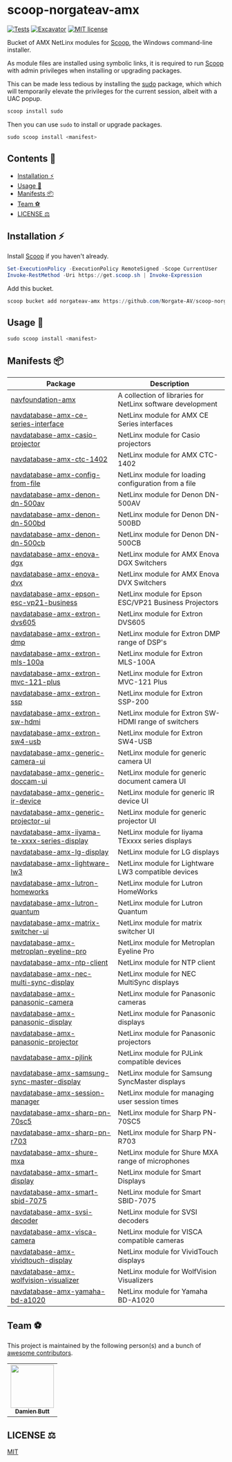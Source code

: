 # scoop-norgateav-amx

[![Tests](https://github.com/Norgate-AV/scoop-norgateav-amx/actions/workflows/ci.yml/badge.svg)](https://github.com/Norgate-AV/scoop-norgateav-amx/actions/workflows/ci.yml)
[![Excavator](https://github.com/Norgate-AV/scoop-norgateav-amx/actions/workflows/excavator.yml/badge.svg)](https://github.com/Norgate-AV/scoop-norgateav-amx/actions/workflows/excavator.yml)
[![MIT license](https://img.shields.io/badge/License-MIT-blue.svg)](LICENSE)

Bucket of AMX NetLinx modules for [Scoop](https://scoop.sh), the Windows command-line installer.

As module files are installed using symbolic links, it is required to run [Scoop](https://scoop.sh) with admin privileges when installing or upgrading packages.

This can be made less tedious by installing the [sudo](https://github.com/ScoopInstaller/Main/blob/master/bucket/sudo.json) package, which which will temporarily elevate the privileges for the current session, albeit with a UAC popup.

```powershell
scoop install sudo
```

Then you can use `sudo` to install or upgrade packages.

```powershell
sudo scoop install <manifest>
```

## Contents :book:

-   [Installation :zap:](#installation-zap)
-   [Usage :rocket:](#usage-rocket)
-   [Manifests :package:](#manifests-package)
-   [Team :soccer:](#team-soccer)
-   [LICENSE :balance_scale:](#license-balance_scale)

## Installation :zap:

Install [Scoop](https://scoop.sh) if you haven't already.

```powershell
Set-ExecutionPolicy -ExecutionPolicy RemoteSigned -Scope CurrentUser
Invoke-RestMethod -Uri https://get.scoop.sh | Invoke-Expression
```

Add this bucket.

```powershell
scoop bucket add norgateav-amx https://github.com/Norgate-AV/scoop-norgateav-amx
```

## Usage :rocket:

```powershell
sudo scoop install <manifest>
```

## Manifests :package:

<!-- MANIFEST-TABLE:START - Do not remove or modify this section -->

| Package                                                                                                                  | Description                                                |
| ------------------------------------------------------------------------------------------------------------------------ | ---------------------------------------------------------- |
| [navfoundation-amx](https://github.com/Norgate-AV/NAVFoundation.Amx)                                                     | A collection of libraries for NetLinx software development |
| [navdatabase-amx-ce-series-interface](https://github.com/Norgate-AV/NAVDatabase.Amx.AmxCESeriesInterface)                | NetLinx module for AMX CE Series interfaces                |
| [navdatabase-amx-casio-projector](https://github.com/Norgate-AV/NAVDatabase.Amx.CasioProjector)                          | NetLinx module for Casio projectors                        |
| [navdatabase-amx-ctc-1402](https://github.com/Norgate-AV/NAVDatabase.Amx.CTC-1402)                                       | NetLinx module for AMX CTC-1402                            |
| [navdatabase-amx-config-from-file](https://github.com/Norgate-AV/NAVDatabase.Amx.ConfigFromFile)                         | NetLinx module for loading configuration from a file       |
| [navdatabase-amx-denon-dn-500av](https://github.com/Norgate-AV/NAVDatabase.Amx.DenonDN-500AV)                            | NetLinx module for Denon DN-500AV                          |
| [navdatabase-amx-denon-dn-500bd](https://github.com/Norgate-AV/NAVDatabase.Amx.DenonDN-500BD)                            | NetLinx module for Denon DN-500BD                          |
| [navdatabase-amx-denon-dn-500cb](https://github.com/Norgate-AV/NAVDatabase.Amx.DenonDN-500CB)                            | NetLinx module for Denon DN-500CB                          |
| [navdatabase-amx-enova-dgx](https://github.com/Norgate-AV/NAVDatabase.Amx.EnovaDGX)                                      | NetLinx module for AMX Enova DGX Switchers                 |
| [navdatabase-amx-enova-dvx](https://github.com/Norgate-AV/NAVDatabase.Amx.EnovaDVX)                                      | NetLinx module for AMX Enova DVX Switchers                 |
| [navdatabase-amx-epson-esc-vp21-business](https://github.com/Norgate-AV/NAVDatabase.Amx.EpsonESC-VP21Business)           | NetLinx module for Epson ESC/VP21 Business Projectors      |
| [navdatabase-amx-extron-dvs605](https://github.com/Norgate-AV/NAVDatabase.Amx.ExtronDVS605)                              | NetLinx module for Extron DVS605                           |
| [navdatabase-amx-extron-dmp](https://github.com/Norgate-AV/NAVDatabase.Amx.ExtronDMP)                                    | NetLinx module for Extron DMP range of DSP's               |
| [navdatabase-amx-extron-mls-100a](https://github.com/Norgate-AV/NAVDatabase.Amx.ExtronSwitchMLS-100A)                    | NetLinx module for Extron MLS-100A                         |
| [navdatabase-amx-extron-mvc-121-plus](https://github.com/Norgate-AV/NAVDatabase.Amx.ExtronMVC121Plus)                    | NetLinx module for Extron MVC-121 Plus                     |
| [navdatabase-amx-extron-ssp](https://github.com/Norgate-AV/NAVDatabase.Amx.ExtronSSP)                                    | NetLinx module for Extron SSP-200                          |
| [navdatabase-amx-extron-sw-hdmi](https://github.com/Norgate-AV/NAVDatabase.Amx.ExtronSwitchSW-HDMI)                      | NetLinx module for Extron SW-HDMI range of switchers       |
| [navdatabase-amx-extron-sw4-usb](https://github.com/Norgate-AV/NAVDatabase.Amx.ExtronSW4USB)                             | NetLinx module for Extron SW4-USB                          |
| [navdatabase-amx-generic-camera-ui](https://github.com/Norgate-AV/NAVDatabase.Amx.GenericCameraUI)                       | NetLinx module for generic camera UI                       |
| [navdatabase-amx-generic-doccam-ui](https://github.com/Norgate-AV/NAVDatabase.Amx.GenericDocCamUI)                       | NetLinx module for generic document camera UI              |
| [navdatabase-amx-generic-ir-device](https://github.com/Norgate-AV/NAVDatabase.Amx.GenericIRDevice)                       | NetLinx module for generic IR device UI                    |
| [navdatabase-amx-generic-projector-ui](https://github.com/Norgate-AV/NAVDatabase.Amx.GenericProjectorUI)                 | NetLinx module for generic projector UI                    |
| [navdatabase-amx-iiyama-te-xxxx-series-display](https://github.com/Norgate-AV/NAVDatabase.Amx.IiyamaTExxxxSeriesDisplay) | NetLinx module for Iiyama TExxxx series displays           |
| [navdatabase-amx-lg-display](https://github.com/Norgate-AV/NAVDatabase.Amx.LGxxDisplay)                                  | NetLinx module for LG displays                             |
| [navdatabase-amx-lightware-lw3](https://github.com/Norgate-AV/NAVDatabase.Amx.LightwareLW3)                              | NetLinx module for Lightware LW3 compatible devices        |
| [navdatabase-amx-lutron-homeworks](https://github.com/Norgate-AV/NAVDatabase.Amx.LutronHomeWorks)                        | NetLinx module for Lutron HomeWorks                        |
| [navdatabase-amx-lutron-quantum](https://github.com/Norgate-AV/NAVDatabase.Amx.LutronQuantum)                            | NetLinx module for Lutron Quantum                          |
| [navdatabase-amx-matrix-switcher-ui](https://github.com/Norgate-AV/NAVDatabase.Amx.MatrixSwitcherUI)                     | NetLinx module for matrix switcher UI                      |
| [navdatabase-amx-metroplan-eyeline-pro](https://github.com/Norgate-AV/NAVDatabase.Amx.MetroplanEyelinePro)               | NetLinx module for Metroplan Eyeline Pro                   |
| [navdatabase-amx-ntp-client](https://github.com/Norgate-AV/NAVDatabase.Amx.NtpClient)                                    | NetLinx module for NTP client                              |
| [navdatabase-amx-nec-multi-sync-display](https://github.com/Norgate-AV/NAVDatabase.Amx.NECMultiSyncDisplay)              | NetLinx module for NEC MultiSync displays                  |
| [navdatabase-amx-panasonic-camera](https://github.com/Norgate-AV/NAVDatabase.Amx.PanasonicCamera)                        | NetLinx module for Panasonic cameras                       |
| [navdatabase-amx-panasonic-display](https://github.com/Norgate-AV/NAVDatabase.Amx.PanasonicDisplay)                      | NetLinx module for Panasonic displays                      |
| [navdatabase-amx-panasonic-projector](https://github.com/Norgate-AV/NAVDatabase.Amx.PanasonicProjector)                  | NetLinx module for Panasonic projectors                    |
| [navdatabase-amx-pjlink](https://github.com/Norgate-AV/NAVDatabase.Amx.PJLink)                                           | NetLinx module for PJLink compatible devices               |
| [navdatabase-amx-samsung-sync-master-display](https://github.com/Norgate-AV/NAVDatabase.Amx.SamsungSyncMasterDisplay)    | NetLinx module for Samsung SyncMaster displays             |
| [navdatabase-amx-session-manager](https://github.com/Norgate-AV/NAVDatabase.Amx.SessionManager)                          | NetLinx module for managing user session times             |
| [navdatabase-amx-sharp-pn-70sc5](https://github.com/Norgate-AV/NAVDatabase.Amx.SharpPN-70SC5)                            | NetLinx module for Sharp PN-70SC5                          |
| [navdatabase-amx-sharp-pn-r703](https://github.com/Norgate-AV/NAVDatabase.Amx.SharpPN-R703)                              | NetLinx module for Sharp PN-R703                           |
| [navdatabase-amx-shure-mxa](https://github.com/Norgate-AV/NAVDatabase.Amx.ShureMXA)                                      | NetLinx module for Shure MXA range of microphones          |
| [navdatabase-amx-smart-display](https://github.com/Norgate-AV/NAVDatabase.Amx.SmartDisplay)                              | NetLinx module for Smart Displays                          |
| [navdatabase-amx-smart-sbid-7075](https://github.com/Norgate-AV/NAVDatabase.Amx.SmartDisplaySBID-7075)                   | NetLinx module for Smart SBID-7075                         |
| [navdatabase-amx-svsi-decoder](https://github.com/Norgate-AV/NAVDatabase.Amx.SVSIDecoder)                                | NetLinx module for SVSI decoders                           |
| [navdatabase-amx-visca-camera](https://github.com/Norgate-AV/NAVDatabase.Amx.ViscaCamera)                                | NetLinx module for VISCA compatible cameras                |
| [navdatabase-amx-vividtouch-display](https://github.com/Norgate-AV/NAVDatabase.Amx.VividTouchDisplay)                    | NetLinx module for VividTouch displays                     |
| [navdatabase-amx-wolfvision-visualizer](https://github.com/Norgate-AV/NAVDatabase.Amx.WolfVisionVisualizer)              | NetLinx module for WolfVision Visualizers                  |
| [navdatabase-amx-yamaha-bd-a1020](https://github.com/Norgate-AV/NAVDatabase.Amx.YamahaBD-A1020)                          | NetLinx module for Yamaha BD-A1020                         |

<!-- MANIFEST-TABLE:END -->

## Team :soccer:

This project is maintained by the following person(s) and a bunch of [awesome contributors](https://github.com/Norgate-AV/scoop-norgateav-av/graphs/contributors).

<table>
  <tr>
    <td align="center"><a href="https://github.com/damienbutt"><img src="https://avatars.githubusercontent.com/damienbutt?v=4?s=100" width="100px;" alt=""/><br /><sub><b>Damien Butt</b></sub></a><br /></td>
  </tr>
</table>

## LICENSE :balance_scale:

[MIT](LICENSE)
